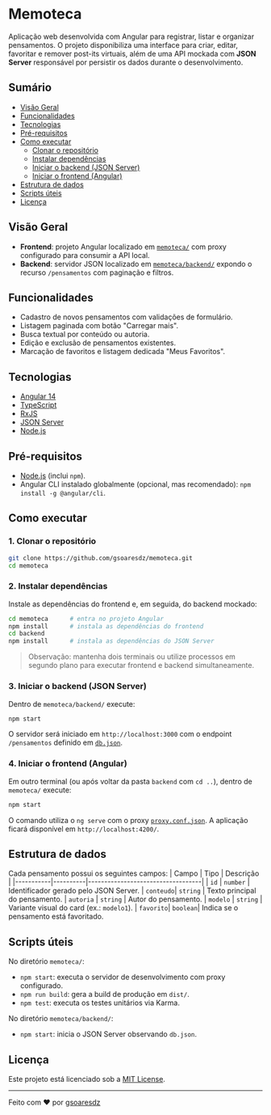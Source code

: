 # Memoteca

Aplicação web desenvolvida com Angular para registrar, listar e organizar pensamentos. O projeto disponibiliza uma interface para criar, editar, favoritar e remover post-its virtuais, além de uma API mockada com **JSON Server** responsável por persistir os dados durante o desenvolvimento.

## Sumário
- [Visão Geral](#visão-geral)
- [Funcionalidades](#funcionalidades)
- [Tecnologias](#tecnologias)
- [Pré-requisitos](#pré-requisitos)
- [Como executar](#como-executar)
  - [Clonar o repositório](#1-clonar-o-repositório)
  - [Instalar dependências](#2-instalar-dependências)
  - [Iniciar o backend (JSON Server)](#3-iniciar-o-backend-json-server)
  - [Iniciar o frontend (Angular)](#4-iniciar-o-frontend-angular)
- [Estrutura de dados](#estrutura-de-dados)
- [Scripts úteis](#scripts-úteis)
- [Licença](#licença)

## Visão Geral
- **Frontend**: projeto Angular localizado em [`memoteca/`](memoteca/) com proxy configurado para consumir a API local.
- **Backend**: servidor JSON localizado em [`memoteca/backend/`](memoteca/backend/) expondo o recurso `/pensamentos` com paginação e filtros.

## Funcionalidades
- Cadastro de novos pensamentos com validações de formulário.
- Listagem paginada com botão "Carregar mais".
- Busca textual por conteúdo ou autoria.
- Edição e exclusão de pensamentos existentes.
- Marcação de favoritos e listagem dedicada "Meus Favoritos".

## Tecnologias
- [Angular 14](https://angular.io/)
- [TypeScript](https://www.typescriptlang.org/)
- [RxJS](https://rxjs.dev/)
- [JSON Server](https://github.com/typicode/json-server)
- [Node.js](https://nodejs.org/)

## Pré-requisitos
- [Node.js](https://nodejs.org/) (inclui `npm`).
- Angular CLI instalado globalmente (opcional, mas recomendado): `npm install -g @angular/cli`.

## Como executar

### 1. Clonar o repositório
```bash
git clone https://github.com/gsoaresdz/memoteca.git
cd memoteca
```

### 2. Instalar dependências
Instale as dependências do frontend e, em seguida, do backend mockado:
```bash
cd memoteca      # entra no projeto Angular
npm install      # instala as dependências do frontend
cd backend
npm install      # instala as dependências do JSON Server
```

> Observação: mantenha dois terminais ou utilize processos em segundo plano para executar frontend e backend simultaneamente.

### 3. Iniciar o backend (JSON Server)
Dentro de `memoteca/backend/` execute:
```bash
npm start
```
O servidor será iniciado em `http://localhost:3000` com o endpoint `/pensamentos` definido em [`db.json`](memoteca/backend/db.json).

### 4. Iniciar o frontend (Angular)
Em outro terminal (ou após voltar da pasta `backend` com `cd ..`), dentro de `memoteca/` execute:
```bash
npm start
```
O comando utiliza o `ng serve` com o proxy [`proxy.conf.json`](memoteca/proxy.conf.json). A aplicação ficará disponível em `http://localhost:4200/`.

## Estrutura de dados
Cada pensamento possui os seguintes campos:
| Campo     | Tipo     | Descrição                         |
|-----------|----------|-----------------------------------|
| `id`      | `number` | Identificador gerado pelo JSON Server.
| `conteudo`| `string` | Texto principal do pensamento.
| `autoria` | `string` | Autor do pensamento.
| `modelo`  | `string` | Variante visual do card (ex.: `modelo1`).
| `favorito`| `boolean`| Indica se o pensamento está favoritado.

## Scripts úteis
No diretório `memoteca/`:
- `npm start`: executa o servidor de desenvolvimento com proxy configurado.
- `npm run build`: gera a build de produção em `dist/`.
- `npm test`: executa os testes unitários via Karma.

No diretório `memoteca/backend/`:
- `npm start`: inicia o JSON Server observando `db.json`.

## Licença
Este projeto está licenciado sob a [MIT License](LICENSE).

---
Feito com :heart: por [gsoaresdz](https://github.com/gsoaresdz)
